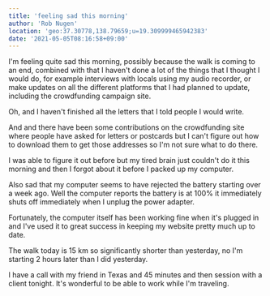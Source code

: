 ```yaml
---
title: 'feeling sad this morning'
author: 'Rob Nugen'
location: 'geo:37.30778,138.79659;u=19.309999465942383'
date: '2021-05-05T08:16:58+09:00'
---
```


I'm feeling quite sad this morning, possibly because the walk is coming to an end, combined with that I haven't done a lot of the things that I thought I would do, for example interviews with locals using my audio recorder, or make updates on all the different platforms that I had planned to update, including the crowdfunding campaign site.

Oh, and I haven't finished all the letters that I told people I would write.

And and there have been some contributions on the crowdfunding site where people have asked for letters or postcards but I can't figure out how to download them to get those addresses so I'm not sure what to do there.

I was able to figure it out before but my tired brain just couldn't do it this morning and then I forgot about it before I packed up my computer.

Also sad that my computer seems to have rejected the battery starting over a week ago.  Well the computer reports the battery is at 100% it immediately shuts off immediately when I unplug the power adapter.

Fortunately, the computer itself has been working fine when it's plugged in and I've used it to great success in keeping my website pretty much up to date.

The walk today is 15 km so significantly shorter than yesterday, no I'm starting 2 hours later than I did yesterday.

I have a call with my friend in Texas and 45 minutes and then session with a client tonight.  It's wonderful to be able to work while I'm traveling.
